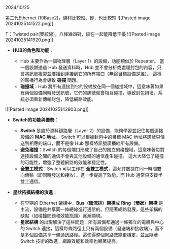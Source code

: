 2024/10/25

第二代Ethernet (10Base2)，線材比較細、輕，也比較短
![[Pasted image 20241025141522.png]]

T：Twisted pair(雙絞線)，八條線四對，絞在一起能降低干擾
![[Pasted image 20241025141920.png]]

- **HUB的角色和功能**：
    
    - Hub 主要作為一個物理層（Layer 1）的設備，功能類似於 Repeater。
      當一個設備透過 Hub 發送資料時，Hub 並不會分析或處理封包的內容，只會將訊號複製並廣播到連接到它的所有端口（無論目標設備是誰）。
      這樣的廣播行為會導致 **碰撞** 問題。
    - **碰撞域**：Hub 將所有連接到它的設備放在同一個碰撞域中，這意味著如果有兩個設備同時發送訊號，它們的訊號就會相互碰撞，導致封包損壞，系統必須重新傳輸封包，降低網路效能。


![[Pasted image 20241025142903.png]]

- **Switch的功能與優勢**：
    
    - **Switch** 是屬於資料鏈路層（Layer 2）的設備，能夠學習並記住每個連接設備的 **MAC 地址**。
      Switch 可以根據封包中的目標 MAC 地址將訊號只傳送到相應的端口，而不是像 Hub 那樣將訊號廣播給所有設備。
    - **避免碰撞**：Switch 的每個端口形成了自己的獨立的碰撞域，這意味著每對連接設備之間的通信不會與其他設備的通信產生碰撞。
      這大大降低了碰撞的可能性，增強了整體網路的效能和穩定性。
    - **全雙工模式**：Switch 可以工作在 **全雙工模式**，這允許數據在同一時間雙向傳輸（即同時發送和接收），進一步提高了效能。而 Hub 通常只支援半雙工通信。
      
- **星狀拓撲結構的演進**：
    
    - 在早期的 Ethernet 架構中，**Bus（匯流排）架構**或 **Ring（環狀）架構** 是主流，設備是共享同一條總線進行通信的。但隨著網路發展，這些架構的缺點（如碰撞問題和效能瓶頸）逐漸顯現。
    - **星狀結構** 的出現解決了這些問題：所有設備都通過一條獨立的電纜與中心的 Switch 連接，這樣每條路徑上只有兩個設備（發送端和接收端），而不是多個設備共享一條通訊路徑。這使得整個網路效能更穩定，並且隨著 Switch 技術的改進，網路效能和效率也顯著提高。